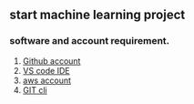 ## start machine learning project

### software and account requirement.
 
1. [Github account](https://github.com)
2. [VS code IDE](https://code.visualstudio.com/download)
3. [aws account](https://aws.amazon.com/free)
4. [GIT cli](https://git-scm.com/downloads)
